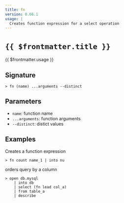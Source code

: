 ```yaml
---
title: fn
version: 0.66.1
usage: |
  Creates function expression for a select operation
---
```


# <code>{{ $frontmatter.title }}</code>

<div style='white-space: pre-wrap;'>{{ $frontmatter.usage }}</div>

## Signature

```> fn (name) ...arguments --distinct```

## Parameters

 -  `name`: function name
 -  `...arguments`: function arguments
 -  `--distinct`: distict values

## Examples

Creates a function expression
```shell
> fn count name_1 | into nu
```

orders query by a column
```shell
> open db.mysql
    | into db
    | select (fn lead col_a)
    | from table_a
    | describe
```
